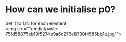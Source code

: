 # How can we initialise p0?
Set it to 1/N for each element<br><img src=""media/paste-751d58875eb19f5274e9a6c276e8730f4585bb1e.jpg"">
